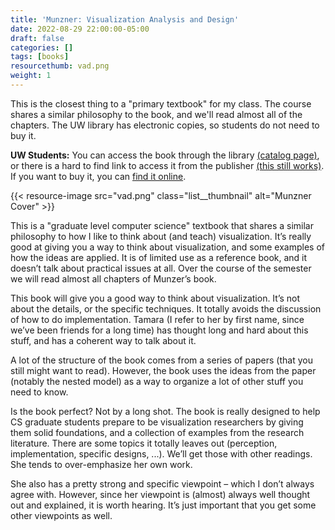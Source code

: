 ```yaml
---
title: 'Munzner: Visualization Analysis and Design'
date: 2022-08-29 22:00:00-05:00
draft: false
categories: []
tags: [books]
resourcethumb: vad.png
weight: 1
---
```


This is the closest thing to a "primary textbook" for my class. The course shares a similar philosophy to the book, and we'll read almost all of the chapters. The UW library has electronic copies, so students do not need to buy it.

<!--more-->

**UW Students:** You can access the book through the library [(catalog page)](https://search.library.wisc.edu/catalog/9913040404802121), or there is a hard to find link to access it from the publisher [(this still works)](https://www-taylorfrancis-com.ezproxy.library.wisc.edu/books/9780429088902).  If you want to buy it, you can [find it online](http://amzn.to/2hsH7HZ).

{{< resource-image src="vad.png" class="list__thumbnail" alt="Munzner Cover" >}}

This is a "graduate level computer science" textbook that shares a similar philosophy to how I like to think about (and teach) visualization. It’s really good at giving you a way to think about visualization, and some examples of how the ideas are applied. It is of limited use as a reference book, and it doesn’t talk about practical issues at all. Over the course of the semester we will read almost all chapters of Munzer’s book.

This book will give you a good way to think about visualization. It’s not about the details, or the specific techniques. It totally avoids the discussion of how to do implementation. Tamara (I refer to her by first name, since we’ve been friends for a long time) has thought long and hard about this stuff, and has a coherent way to talk about it.

A lot of the structure of the book comes from a series of papers (that you still might want to read). However, the book uses the ideas from the paper (notably the nested model) as a way to organize a lot of other stuff you need to know.

Is the book perfect? Not by a long shot. The book is really designed to help CS graduate students prepare to be visualization researchers by giving them solid foundations, and a collection of examples from the research literature. There are some topics it totally leaves out (perception, implementation, specific designs, ...). We’ll get those with other readings. She tends to over-emphasize her own work.

She also has a pretty strong and specific viewpoint – which I don’t always agree with. However, since her viewpoint is (almost) always well thought out and explained, it is worth hearing. It’s just important that you get some other viewpoints as well.
